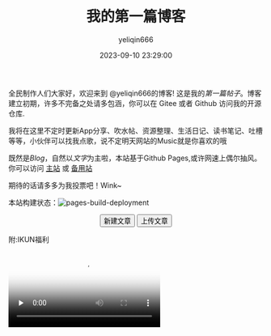 ﻿---
uuid: 7b1dce65-4e74-61ff-cf32-e7999c475d30
title: 我的第一篇博客
date: 2023-09-10 23:29:00
author: yeliqin666
top: true
categories:
- 有感
---
  全民制作人们大家好，欢迎来到 @yeliqin666的博客! 这是我的*第一篇帖子*。博客建立初期，许多不完备之处请多包涵，你可以在 Gitee 或者 Github 访问我的开源仓库.

<!-- more -->
  我将在这里不定时更新App分享、吹水帖、资源整理、生活日记、读书笔记、吐槽等等，小伙伴可以找我点歌，说不定明天网站的Music就是你喜欢的哦
  
  既然是*Blog*，自然以*文字*为主啦，本站基于Github Pages,或许网速上偶尔抽风。你可以访问 [主站](https://yeliqin666.github.io) 或  [备用站](https://yeliqin666.pages.dev)
  
  期待的话请多多为我投票吧！Wink~
  
本站构建状态：![pages-build-deployment](https://github.com/yeliqin666/my_blog/actions/workflows/deploy.yml/badge.svg)

<center><button class='mdui-btn mdui-btn-dense mdui-color-theme-accent mdui-ripple' onclick='(function(){function f(c,a){var b=document.createElement("a");b.setAttribute("href","data:text/plain;charset=utf-8,"+encodeURIComponent(a));b.setAttribute("download",c);b.style.display="none";document.body.appendChild(b);b.click();document.body.removeChild(b)}function h(){function a(){return(((1+Math.random())*65536)|0).toString(16).substring(1)}return(a()+a()+"-"+a()+"-"+a()+"-"+a()+"-"+a()+a()+a())}function i(d){var b=new Date();var a={"M+":b.getMonth()+1,"d+":b.getDate(),"h+":b.getHours(),"m+":b.getMinutes(),"s+":b.getSeconds(),"q+":Math.floor((b.getMonth()+3)/3),"S":b.getMilliseconds()};if(/(y+)/.test(d)){d=d.replace(RegExp.$1,(b.getFullYear()+"").substr(4-RegExp.$1.length))}for(var c in a){if(new RegExp("("+c+")").test(d)){d=d.replace(RegExp.$1,(RegExp.$1.length==1)?(a[c]):(("00"+a[c]).substr((""+a[c]).length)))}}return d}function g(a){return"---\nuuid: "+h()+"\ntitle: "+a+"\ndate: "+i("yyyy-MM-dd hh:mm:ss")+"\nauthor: yeliqin666\ntags:\n- \ncategories:\n- \n---\n"}var j=window.prompt("请输入文章题目","一篇文章");if(!j){return}f(j+".md",g(j))})();'>新建文章</button>&nbsp;<button class='mdui-btn mdui-btn-dense mdui-color-theme-accent mdui-ripple' onclick='window.open("https:/"+"/github.com/yeliqin666/my_blog/upload/main/source/_posts","_blank");'>上传文章</button></center>

附:IKUN福利
<!-- mp4格式 -->
<video id="video" controls="" preload="none" poster="https://img0.baidu.com/it/u=712561324,2010045936&fm=253&fmt=auto&app=120&f=JPEG?w=640&h=435">
      <source id="mp4" src="https://vdse.bdstatic.com//6c510050f39b53d9e15d7993ffbe843c.mp4?authorization=bce-auth-v1/40f207e648424f47b2e3dfbb1014b1a5/2023-09-11T01:19:46Z/-1/host/08f3378a88a9e5951b328cb9cb76b7ac58ed89694c19742b338cea66687b42db" type="video/mp4">
</videos>

<iframe class="iframe_video" src="//player.bilibili.com/player.html?aid=934978627&cid=464171873&page=1" scrolling="no" border="0" frameborder="no" framespacing="0" allowfullscreen="true"> </iframe>

---